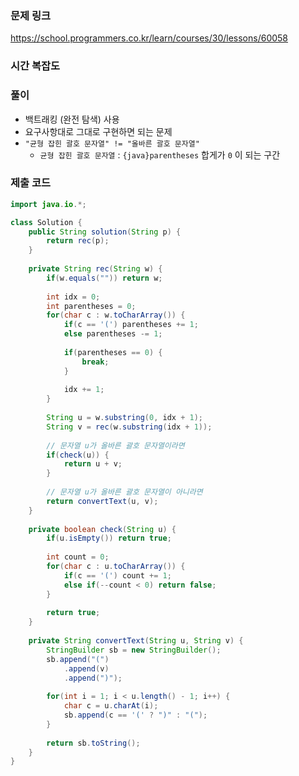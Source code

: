 ### 문제 링크 
https://school.programmers.co.kr/learn/courses/30/lessons/60058

### 시간 복잡도 

### 풀이
- 백트래킹 (완전 탐색) 사용
- 요구사항대로 그대로 구현하면 되는 문제
- `"균형 잡힌 괄호 문자열" != "올바른 괄호 문자열"`
	- `균형 잡힌 괄호 문자열` : `{java}parentheses` 합게가 `0` 이 되는 구간 

### 제출 코드
```java
import java.io.*;

class Solution {
    public String solution(String p) {
        return rec(p);
    }
    
    private String rec(String w) {
        if(w.equals("")) return w;
        
        int idx = 0;
        int parentheses = 0;
        for(char c : w.toCharArray()) {
            if(c == '(') parentheses += 1;
            else parentheses -= 1;
            
            if(parentheses == 0) {
                break;
            }
            
            idx += 1;
        }
        
        String u = w.substring(0, idx + 1);
        String v = rec(w.substring(idx + 1));
        
        // 문자열 u가 올바른 괄호 문자열이라면
        if(check(u)) {
            return u + v;
        } 
        
        // 문자열 u가 올바른 괄호 문자열이 아니라면
        return convertText(u, v);
    }
    
    private boolean check(String u) {
        if(u.isEmpty()) return true;
        
        int count = 0;
        for(char c : u.toCharArray()) {
            if(c == '(') count += 1;
            else if(--count < 0) return false;
        }
        
        return true;
    }
    
    private String convertText(String u, String v) {
        StringBuilder sb = new StringBuilder();
        sb.append("(")
            .append(v)
            .append(")");
    
        for(int i = 1; i < u.length() - 1; i++) {
            char c = u.charAt(i);
            sb.append(c == '(' ? ")" : "(");
        }
        
        return sb.toString();
    }
}
```